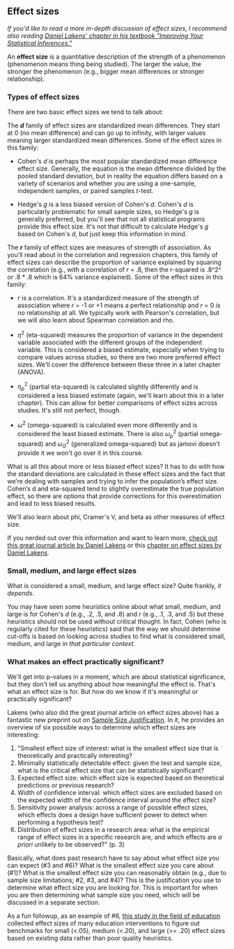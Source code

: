 ## Effect sizes

*If you'd like to read a more in-depth discussion of effect sizes, I recommend also reading [Daniel Lakens' chapter in his textbook "Improving Your Statistical Inferences."](https://lakens.github.io/statistical_inferences/effectsize.html)*

An **effect size** is a quantitative description of the strength of a phenomenon (phenomenon means thing being studied). The larger the value, the stronger the phenomenon (e.g., bigger mean differences or stronger relationship).

### Types of effect sizes

There are two basic effect sizes we tend to talk about:

The ***d*** family of effect sizes are standardized mean differences. They start at 0 (no mean difference) and can go up to infinity, with larger values meaning larger standardized mean differences. Some of the effect sizes in this family:

-   Cohen's *d* is perhaps the most popular standardized mean difference effect size. Generally, the equation is the mean difference divided by the pooled standard deviation, but in reality the equation differs based on a variety of scenarios and whether you are using a one-sample, independent samples, or paired samples *t*-test.

-   Hedge's *g* is a less biased version of Cohen's *d*. Cohen's *d* is particularly problematic for small sample sizes, so Hedge's *g* is generally preferred, but you'll see that not all statistical programs provide this effect size. It's not that difficult to calculate Hedge's *g* based on Cohen's *d*, but just keep this information in mind.

The ***r*** family of effect sizes are measures of strength of association. As you'll read about in the correlation and regression chapters, this family of effect sizes can describe the proportion of variance explained by squaring the correlation (e.g., with a correlation of *r* = .8, then the r-squared is .8^2^ or .8 \* .8 which is 64% variance explained). Some of the effect sizes in this family:

-   *r* is a correlation. It's a standardized measure of the strength of association where *r* = -1 or +1 means a perfect relationship and *r* = 0 is no relationship at all. We typically work with Pearson's correlation, but we will also learn about Spearman correlation and rho.

-   $\eta^2$ (eta-squared) measures the proportion of variance in the dependent variable associated with the different groups of the independent variable. This is considered a biased estimate, especially when trying to compare values across studies, so there are two more preferred effect sizes. We'll cover the difference between these three in a later chapter (ANOVA).

-   $\eta^2_p$ (partial eta-squared) is calculated slightly differently and is considered a less biased estimate (again, we'll learn about this in a later chapter). This can allow for better comparisons of effect sizes across studies. It's still not perfect, though.

-   $\omega^2$ (omega-squared) is calculated even more differently and is considered the least biased estimate. There is also $\omega^2_p$ (partial omega-squared) and $\omega^2_G$ (generalized omega-squared) but as jamovi doesn't provide it we won't go over it in this course.

<div class="info">
<p>What is all this about more or less biased effect sizes? It has to do
with how the standard deviations are calculated in these effect sizes
and the fact that we’re dealing with samples and trying to infer the
population’s effect size. Cohen’s d and eta-squared tend to slightly
overestimate the true population effect, so there are options that
provide corrections for this overestimation and lead to less biased
results.</p>
</div>

We'll also learn about phi, Cramer's V, and beta as other measures of effect size.

If you nerded out over this information and want to learn more, [check out this great journal article by Daniel Lakens](https://www.frontiersin.org/articles/10.3389/fpsyg.2013.00863/full) or this [chapter on effect sizes by Daniel Lakens](https://lakens.github.io/statistical_inferences/effectsize.html).

### Small, medium, and large effect sizes

What is considered a small, medium, and large effect size? Quite frankly, *it depends*.

You may have seen some heuristics online about what small, medium, and large is for Cohen's *d* (e.g., .2, .5, and .8) and *r* (e.g., .1, .3, and .5) but these heuristics should not be used without critical thought. In fact, Cohen (who is regularly cited for these heuristics) said that the way we should determine cut-offs is based on looking across studies to find what is considered small, medium, and large *in that particular context*.

### What makes an effect practically significant?

We'll get into p-values in a moment, which are about statistical significance, but they don't tell us anything about how meaningful the effect is. That's what an effect size is for. But how do we know if it's meaningful or practically significant?

Lakens (who also did the great journal article on effect sizes above) has a fantastic new preprint out on [Sample Size Justification](https://psyarxiv.com/9d3yf/). In it, he provides an overview of six possible ways to determine which effect sizes are interesting:

1.  "Smallest effect size of interest: what is the smallest effect size that is theoretically and practically interesting?
2.  Minimally statistically detectable effect: given the test and sample size, what is the critical effect size that can be statistically significant?
3.  Expected effect size: which effect size is expected based on theoretical predictions or previous research?
4.  Width of confidence interval: which effect sizes are excluded based on the expected width of the confidence interval around the effect size?
5.  Sensitivity power analysis: across a range of possible effect sizes, which effects does a design have sufficient power to detect when performing a hypothesis test?
6.  Distribution of effect sizes in a research area: what is the empirical range of effect sizes in a specific research are, and which effects are *a priori* unlikely to be observed?" (p. 3)

Basically, what does past research have to say about what effect size you can expect (#3 and #6)? What is the smallest effect size you care about (#1)? What is the smallest effect size you can reasonably obtain (e.g., due to sample size limitations; #2, #3, and #4)? This is the justification you use to determine what effect size you are looking for. This is important for when you are then determining what sample size you need, which will be discussed in a separate section.

As a fun followup, as an example of #6, [this study in the field of education](https://journals.sagepub.com/stoken/default+domain/U7HVJPIXFWBBWQDKMGXT/full) collected effect sizes of many education interventions to figure out benchmarks for small (\<.05), medium (\<.20), and large (\>= .20) effect sizes based on existing data rather than poor quality heuristics.
